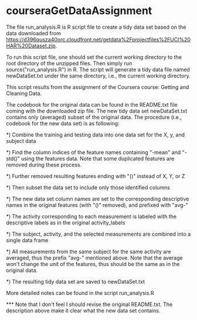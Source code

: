 courseraGetDataAssignment
=========================

The file run_analysis.R is R script file to create a tidy data set based on the data downloaded from https://d396qusza40orc.cloudfront.net/getdata%2Fprojectfiles%2FUCI%20HAR%20Dataset.zip.

To run this script file, one should set the current working directory to the root directory of the unzipped files.
Then simply run source("run_analysis.R") in R. The script will generate a tidy data file named newDataSet.txt under the same directory, i.e., the current working directory.

This script results from the assignment of the Coursera course: Getting and Cleaning Data.

The codebook for the original data can be found in the README.txt file coming with the downloaded zip file. The new tidy data set newDataSet.txt contains only (averaged) subset of the original data. The procedure (i.e., codebook for the new data set) is as following:

*) Combine the training and testing data into one data set for the X, y, and subject data

*) Find the column indices of the feature names containing "-mean" and "-std()" using the features data. Note that some duplicated features are removed during these process.

*) Further removed resulting features ending with "()" instead of X, Y, or Z

*) Then subset the data set to include only those identified columns

*) The new data set column names are set to the corresponding descriptive names in the original features (with "()" removed), and prefixed with "avg-"

*) The activity corresponding to each measurement is labeled with the descriptive labels as in the original activity_labels

*) The subject, activity, and the selected measurements are combined into a single data frame

*) All measurements from the same subject for the same activity are averaged, thus the prefix "avg-" mentioned above.
Note that the average won't change the unit of the features, thus should be the same as in the original data.

*) The resulting tidy data set are saved to newDataSet.txt

More detailed notes can be found in the script run_analysis.R

*** Note that I don't feel I should revise the original README.txt. The description above make it clear what the new data set contains.
